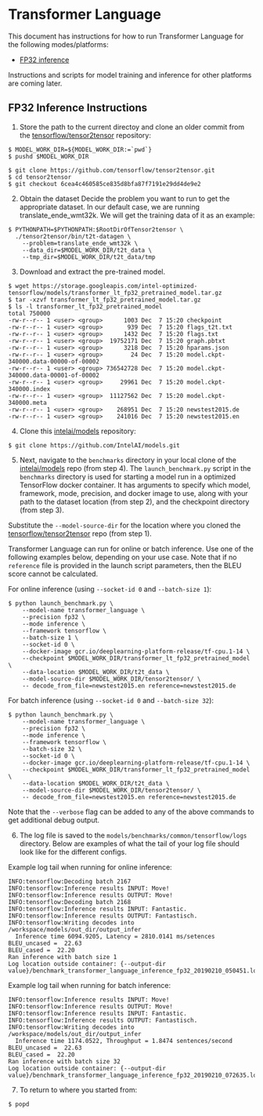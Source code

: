 # Transformer Language

This document has instructions for how to run Transformer Language for the
following modes/platforms:
* [FP32 inference](#fp32-inference-instructions)

Instructions and scripts for model training and inference for
other platforms are coming later.

## FP32 Inference Instructions

1. Store the path to the current directoy and clone an older commit from the [tensorflow/tensor2tensor](https://github.com/tensorflow/tensor2tensor) repository:

```
$ MODEL_WORK_DIR=${MODEL_WORK_DIR:=`pwd`}
$ pushd $MODEL_WORK_DIR

$ git clone https://github.com/tensorflow/tensor2tensor.git
$ cd tensor2tensor
$ git checkout 6cea4c460585ce835d8bfa87f7191e29dd4de9e2
```

2. Obtain the dataset
Decide the problem you want to run to get the appropriate dataset. In our default case, we are running translate_ende_wmt32k.
We will get the training data of it as an example:

```
$ PYTHONPATH=$PYTHONPATH:$RootDirOfTensor2tensor \
  ./tensor2tensor/bin/t2t-datagen \
    --problem=translate_ende_wmt32k \
    --data_dir=$MODEL_WORK_DIR/t2t_data \
    --tmp_dir=$MODEL_WORK_DIR/t2t_data/tmp
```

3. Download and extract the pre-trained model.
```
$ wget https://storage.googleapis.com/intel-optimized-tensorflow/models/transformer_lt_fp32_pretrained_model.tar.gz
$ tar -xzvf transformer_lt_fp32_pretrained_model.tar.gz
$ ls -l transformer_lt_fp32_pretrained_model
total 750000
-rw-r--r-- 1 <user> <group>      1003 Dec  7 15:20 checkpoint
-rw-r--r-- 1 <user> <group>       939 Dec  7 15:20 flags_t2t.txt
-rw-r--r-- 1 <user> <group>      1432 Dec  7 15:20 flags.txt
-rw-r--r-- 1 <user> <group>  19752171 Dec  7 15:20 graph.pbtxt
-rw-r--r-- 1 <user> <group>      3218 Dec  7 15:20 hparams.json
-rw-r--r-- 1 <user> <group>        24 Dec  7 15:20 model.ckpt-340000.data-00000-of-00002
-rw-r--r-- 1 <user> <group> 736542728 Dec  7 15:20 model.ckpt-340000.data-00001-of-00002
-rw-r--r-- 1 <user> <group>     29961 Dec  7 15:20 model.ckpt-340000.index
-rw-r--r-- 1 <user> <group>  11127562 Dec  7 15:20 model.ckpt-340000.meta
-rw-r--r-- 1 <user> <group>    268951 Dec  7 15:20 newstest2015.de
-rw-r--r-- 1 <user> <group>    241016 Dec  7 15:20 newstest2015.en
```

4. Clone this [intelai/models](https://github.com/IntelAI/models)
repository:

```
$ git clone https://github.com/IntelAI/models.git
```

5. Next, navigate to the `benchmarks` directory in your local clone of
the [intelai/models](https://github.com/IntelAI/models) repo (from step 4).
The `launch_benchmark.py` script in the `benchmarks` directory is
used for starting a model run in a optimized TensorFlow docker
container. It has arguments to specify which model, framework, mode,
precision, and docker image to use, along with your path to the dataset location (from step 2),
and the checkpoint directory (from step 3).

Substitute the `--model-source-dir` for the location where you cloned the
[tensorflow/tensor2tensor](https://github.com/tensorflow/tensor2tensor) repo
(from step 1).

Transformer Language can run for online or batch 
inference. Use one of the following examples below, depending on
your use case. Note that if no `reference` file is provided in the
launch script parameters, then the BLEU score cannot be calculated.

For online inference (using `--socket-id 0` and `--batch-size 1`):

```
$ python launch_benchmark.py \
    --model-name transformer_language \
    --precision fp32 \
    --mode inference \
    --framework tensorflow \
    --batch-size 1 \
    --socket-id 0 \
    --docker-image gcr.io/deeplearning-platform-release/tf-cpu.1-14 \
    --checkpoint $MODEL_WORK_DIR/transformer_lt_fp32_pretrained_model \
    --data-location $MODEL_WORK_DIR/t2t_data \
    --model-source-dir $MODEL_WORK_DIR/tensor2tensor/ \
    -- decode_from_file=newstest2015.en reference=newstest2015.de
```

For batch inference (using `--socket-id 0` and `--batch-size 32`):

```
$ python launch_benchmark.py \
    --model-name transformer_language \
    --precision fp32 \
    --mode inference \
    --framework tensorflow \
    --batch-size 32 \
    --socket-id 0 \
    --docker-image gcr.io/deeplearning-platform-release/tf-cpu.1-14 \
    --checkpoint $MODEL_WORK_DIR/transformer_lt_fp32_pretrained_model \
    --data-location $MODEL_WORK_DIR/t2t_data \
    --model-source-dir $MODEL_WORK_DIR/tensor2tensor/ \
    -- decode_from_file=newstest2015.en reference=newstest2015.de
```

Note that the `--verbose` flag can be added to any of the above commands
to get additional debug output.

6.  The log file is saved to the
`models/benchmarks/common/tensorflow/logs` directory. Below are
examples of what the tail of your log file should look like for the
different configs.

Example log tail when running for online inference:
```
INFO:tensorflow:Decoding batch 2167
INFO:tensorflow:Inference results INPUT: Move!
INFO:tensorflow:Inference results OUTPUT: Move!
INFO:tensorflow:Decoding batch 2168
INFO:tensorflow:Inference results INPUT: Fantastic.
INFO:tensorflow:Inference results OUTPUT: Fantastisch.
INFO:tensorflow:Writing decodes into /workspace/models/out_dir/output_infer
  Inference time 6094.9205, Latency = 2810.0141 ms/setences
BLEU_uncased =  22.63
BLEU_cased =  22.20
Ran inference with batch size 1
Log location outside container: {--output-dir value}/benchmark_transformer_language_inference_fp32_20190210_050451.log
```

Example log tail when running for batch inference:
```
INFO:tensorflow:Inference results INPUT: Move!
INFO:tensorflow:Inference results OUTPUT: Move!
INFO:tensorflow:Inference results INPUT: Fantastic.
INFO:tensorflow:Inference results OUTPUT: Fantastisch.
INFO:tensorflow:Writing decodes into /workspace/models/out_dir/output_infer
  Inference time 1174.0522, Throughput = 1.8474 sentences/second
BLEU_uncased =  22.63
BLEU_cased =  22.20
Ran inference with batch size 32
Log location outside container: {--output-dir value}/benchmark_transformer_language_inference_fp32_20190210_072635.log
```

7. To return to where you started from:
```
$ popd
```